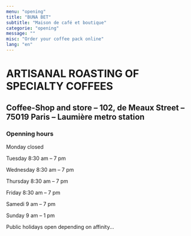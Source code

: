 ```yaml
---
menu: "opening"
title: "BUNA BET"
subtitle: "Maison de café et boutique"
categorie: "opening"
message: ""
misc: "Order your coffee pack online"
lang: "en"
---
```

# ARTISANAL ROASTING OF SPECIALTY COFFEES

## Coffee-Shop and store  – 102, de Meaux Street – 75019 Paris – Laumière  metro station

### Openning hours

Monday closed

Tuesday 8:30 am – 7 pm

Wednesday 8:30 am – 7 pm

Thursday 8:30 am – 7 pm

Friday 8:30 am – 7 pm

Samedi 9 am – 7 pm

Sunday 9 am – 1 pm

Public holidays open depending on affinity...


